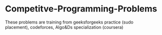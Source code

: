 # Competitve-Programming-Problems
These problems are training from geeksforgeeks practice (sudo placement), codeforces, Algo&amp;Ds specialization (coursera)
